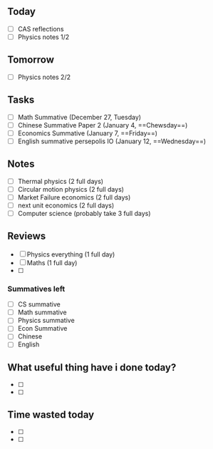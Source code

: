 ## Today
- [ ] CAS reflections
- [ ] Physics notes 1/2

## Tomorrow
- [ ] Physics notes 2/2

## Tasks
- [ ] Math Summative (December 27, Tuesday)
- [ ] Chinese Summative Paper 2 (January 4, ==Chewsday==)
- [ ] Economics Summative (January 7, ==Friday==)
- [ ] English summative persepolis IO (January 12, ==Wednesday==)

## Notes
- [ ] Thermal physics (2 full days)
- [ ] Circular motion physics (2 full days)
- [ ] Market Failure economics (2 full days)
- [ ] next unit economics (2 full days)
- [ ] Computer science (probably take 3 full days)

## Reviews
- [ ] Physics everything (1 full day)
- [ ] Maths (1 full day)
- [ ] 

### Summatives left
- [ ] CS summative
- [ ] Math summative
- [ ] Physics summative
- [ ] Econ Summative
- [ ] Chinese
- [ ] English

## What useful thing have i done today?
- [ ] 
- [ ] 

## Time wasted today
- [ ] 
- [ ] 

